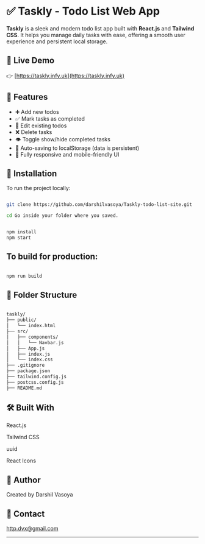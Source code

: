 # ✅ Taskly - Todo List Web App

**Taskly** is a sleek and modern todo list app built with **React.js** and **Tailwind CSS**. It helps you manage daily tasks with ease, offering a smooth user experience and persistent local storage.

## 🔗 Live Demo

👉 [https://taskly.infy.uk](https://taskly.infy.uk)

## 📜 Features

- ➕ Add new todos  
- ✅ Mark tasks as completed  
- 📝 Edit existing todos  
- ❌ Delete tasks  
- 👁️ Toggle show/hide completed tasks  
- 💾 Auto-saving to localStorage (data is persistent)  
- 📱 Fully responsive and mobile-friendly UI  

## 🚀 Installation

To run the project locally:

```bash

git clone https://github.com/darshilvasoya/Taskly-todo-list-site.git

```
```bash
cd Go inside your folder where you saved.

```

```bash

npm install
npm start

```

## To build for production:
```bash

npm run build

```

## 📁 Folder Structure

```bash

taskly/
├── public/
│   └── index.html
├── src/
│   ├── components/
│   │   └── Navbar.js
│   ├── App.js
│   ├── index.js
│   └── index.css
├── .gitignore
├── package.json
├── tailwind.config.js
├── postcss.config.js
├── README.md

```

## 🛠 Built With

React.js

Tailwind CSS

uuid

React Icons

## 🙌 Author
Created by Darshil Vasoya

## 📩 Contact

http.dvx@gmail.com

---
